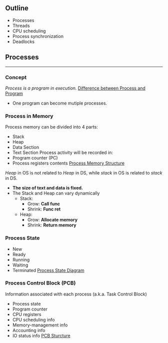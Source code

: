 ## Outline
- Processes
- Threads
- CPU scheduling
- Process synchronization
- Deadlocks

## Processes
---
### Concept
_Process is a program in execution._
[Difference between Process and Program](L3_p1.png)
- One program can become mutiple processes.
### Process in Memory
Process memory can be divided into 4 parts:
- Stack
- Heap
- Data Section
- Text Section
Process activity will be recorded in:
- Program counter (PC)
- Process registers contents
[Process Memory Structure](L3_p2.png)

_Heap_ in OS is not related to _Heap_ in DS, while *stack* in OS is related to _stack_ in DS.

- **The size of text and data is fixed.**
- The Stack and Heap can vary dynamically
	- Stack:
		- Grow: **Call func**
		- Shrink: **Func ret**
	- Heap:
		- Grow:  **Allocate memory**
		- Shrink: **Return memory**

### Process State
- New
- Ready
- Running
- Waiting
- Terminated
[Process State Diagram](L3_p3.png)

### Process Control Block (PCB)
Information associated with each process (a.k.a. Task Control Block)
- Process state
- Program counter
- CPU registers
- CPU scheduling info
- Memory-management info
- Accounting info
- IO status info
[PCB Sturcture](L3_p4.png)

